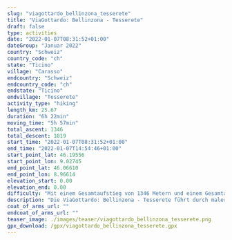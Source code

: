```yaml
---
slug: "viagottardo_bellinzona_tesserete"
title: "ViaGottardo: Bellinzona - Tesserete"
draft: false
type: activities
date: "2022-01-07T08:31:52+01:00"
dateGroup: "Januar 2022"
country: "Schweiz"
country_code: "ch"
state: "Ticino"
village: "Carasso"
endcountry: "Schweiz"
endcountry_code: "ch"
endstate: "Ticino"
endvillage: "Tesserete"
activity_type: "hiking"
length_km: 25.67
duration: "6h 22min"
moving_time: "5h 57min"
total_ascent: 1346
total_descent: 1019
start_time: "2022-01-07T08:31:52+01:00"
end_time: "2022-01-07T14:54:46+01:00"
start_point_lat: 46.19556
start_point_lon: 9.02745
end_point_lat: 46.06610
end_point_lon: 8.96614
elevation_start: 0.00
elevation_end: 0.00
difficulty: "Mit einem Gesamtaufstieg von 1346 Metern und einem Gesamtabstieg von 1019 Metern, wird diese Route als mittelschwer bewertet."
description: "Die ViaGottardo: Bellinzona - Tesserete führt durch malerische Landschaften und bietet atemberaubende Ausblicke. Die 25.67 km lange Strecke verläuft von Carasso, Schweiz und dauert insgesamt 6h 22min, inklusive Pausen"
coat_of_arms_url: ""
endcoat_of_arms_url: ""
teaser_image: ./images/teaser/viagottardo_bellinzona_tesserete.png
gpx_download: /gpx/viagottardo_bellinzona_tesserete.gpx
---
```

